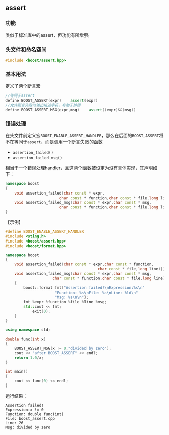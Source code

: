 ## assert

### 功能

类似于标准库中的assert，但功能有所增强

### 头文件和命名空间

```c++
#include <boost/assert.hpp>
```

### 基本用法

定义了两个断言宏

```c++
//等同于assert
define BOOST_ASSERT(expr)    assert(expr)
//允许断言失败时输出描述字符，有助于排错
define BOOST_ASSERT_MSG(expr,msg)    assert((expr)&&(msg))
```

### 错误处理

在头文件前定义宏`BOOST_ENABLE_ASSERT_HANDLER`，那么在后面的`BOOST_ASSERT`将不在等同于`assert`，而是调用一个断言失败的函数

- `assertion_failed()`
- `assertion_failed_msg()`

相当于一个错误处理handler，且这两个函数被设定为没有具体实现，其声明如下：

```c++
namespace boost
{
    void assertion_failed(char const * expr,
                        char const * function,char const * file,long line)
    void assertion_failed_msg(char const * expr,char const * msg,
                        char const * function,char const * file,long line)
}
```

【示例】

```c++
#define BOOST_ENABLE_ASSERT_HANDLER
#include <sting.h>
#include <boost/assert.hpp>
#include <boost/format.hpp>

namespace boost
{
	void assertion_failed(char const * expr,char const * function,
                                         char const * file,long line){}
	void assertion_failed_msg(char const * expr,char const * msg,
                     char const * function,char const * file,long line)
	{
		boost::format fmt("Assertion failed!\nExpression:%s\n"
            		  "Function: %s\nFile: %s\nLine: %ld\n"
            		  "Msg: %s\n\n");
		fmt %expr %function %file %line %msg;
		std::cout << fmt;
            exit(0);
	}
}

using namespace std;

double func(int x)
{
	BOOST_ASSERT_MSG(x != 0,"divided by zero");
	cout << "after BOOST_ASSERT" << endl;
	return 1.0/x;
}

int main()
{
	cout << func(0) << endl;
}
```

运行结果：

```
Assertion failed!
Expression:x != 0
Function: double func(int)
File: boost_assert.cpp
Line: 26
Msg: divided by zero
```

